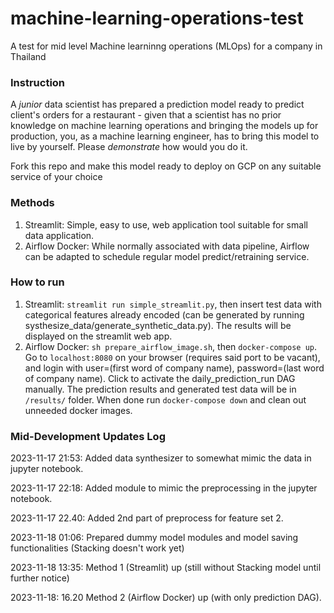 # machine-learning-operations-test
A test for mid level Machine learninng operations (MLOps) for a company in Thailand

### Instruction

A _junior_ data scientist has prepared a prediction model ready to predict client's orders for a restaurant - given that a scientist has no prior knowledge on machine learning operations and bringing the models up for production, you, as a machine learning engineer, has to bring this model to live by yourself. Please *demonstrate* how would you do it. 

Fork this repo and make this model ready to deploy on GCP on any suitable service of your choice


### Methods

1. Streamlit: Simple, easy to use, web application tool suitable for small data application.
2. Airflow Docker: While normally associated with data pipeline, Airflow can be adapted to schedule regular model predict/retraining service.

### How to run

1. Streamlit: ```streamlit run simple_streamlit.py```, then insert test data with categorical features already encoded (can be generated by running systhesize_data/generate_synthetic_data.py). The results will be displayed on the streamlit web app.
2. Airflow Docker: ```sh prepare_airflow_image.sh```, then ```docker-compose up```. Go to ```localhost:8080``` on your browser (requires said port to be vacant), and login with user=(first word of company name), password=(last word of company name). Click to activate the daily_prediction_run DAG manually. The prediction results and generated test data will be in ```/results/``` folder. When done run ```docker-compose down``` and clean out unneeded docker images.

### Mid-Development Updates Log

2023-11-17 21:53: Added data synthesizer to somewhat mimic the data in jupyter notebook.

2023-11-17 22:18: Added module to mimic the preprocessing in the jupyter notebook.

2023-11-17 22.40: Added 2nd part of preprocess for feature set 2.

2023-11-18 01:06: Prepared dummy model modules and model saving functionalities (Stacking doesn't work yet)

2023-11-18 13:35: Method 1 (Streamlit) up (still without Stacking model until further notice)

2023-11-18: 16.20 Method 2 (Airflow Docker) up (with only prediction DAG).
